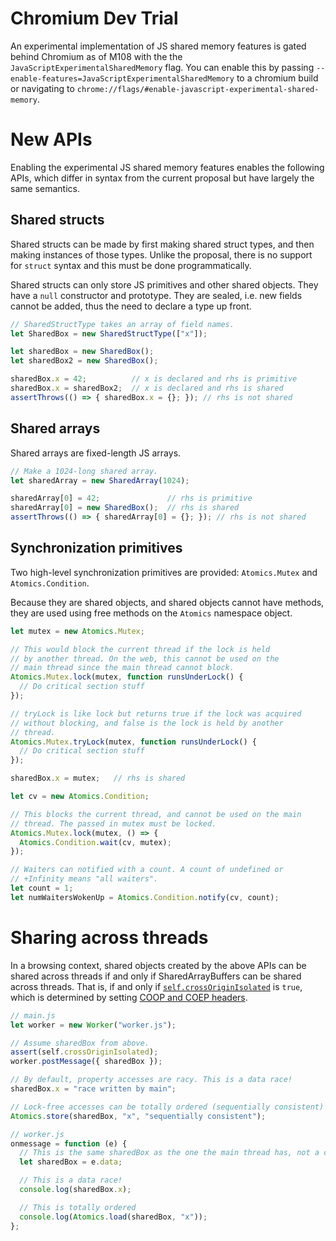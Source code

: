 # Chromium Dev Trial

An experimental implementation of JS shared memory features is gated behind Chromium as of M108 with the the `JavaScriptExperimentalSharedMemory` flag. You can enable this by passing `--enable-features=JavaScriptExperimentalSharedMemory` to a chromium build or navigating to `chrome://flags/#enable-javascript-experimental-shared-memory`.

# New APIs

Enabling the experimental JS shared memory features enables the following APIs, which differ in syntax from the current proposal but have largely the same semantics.

## Shared structs

Shared structs can be made by first making shared struct types, and then making instances of those types. Unlike the proposal, there is no support for `struct` syntax and this must be done programmatically.

Shared structs can only store JS primitives and other shared objects. They have a `null` constructor and prototype. They are sealed, i.e. new fields cannot be added, thus the need to declare a type up front.

```javascript
// SharedStructType takes an array of field names.
let SharedBox = new SharedStructType(["x"]);

let sharedBox = new SharedBox();
let sharedBox2 = new SharedBox();

sharedBox.x = 42;          // x is declared and rhs is primitive
sharedBox.x = sharedBox2;  // x is declared and rhs is shared
assertThrows(() => { sharedBox.x = {}; }); // rhs is not shared
```

## Shared arrays

Shared arrays are fixed-length JS arrays.

```javascript
// Make a 1024-long shared array.
let sharedArray = new SharedArray(1024);

sharedArray[0] = 42;               // rhs is primitive
sharedArray[0] = new SharedBox();  // rhs is shared
assertThrows(() => { sharedArray[0] = {}; }); // rhs is not shared
```

## Synchronization primitives

Two high-level synchronization primitives are provided: `Atomics.Mutex` and `Atomics.Condition`.

Because they are shared objects, and shared objects cannot have methods, they are used using free methods on the `Atomics` namespace object.

```javascript
let mutex = new Atomics.Mutex;

// This would block the current thread if the lock is held
// by another thread. On the web, this cannot be used on the
// main thread since the main thread cannot block.
Atomics.Mutex.lock(mutex, function runsUnderLock() {
  // Do critical section stuff
});

// tryLock is like lock but returns true if the lock was acquired
// without blocking, and false is the lock is held by another
// thread.
Atomics.Mutex.tryLock(mutex, function runsUnderLock() {
  // Do critical section stuff
});

sharedBox.x = mutex;   // rhs is shared
```

```javascript
let cv = new Atomics.Condition;

// This blocks the current thread, and cannot be used on the main
// thread. The passed in mutex must be locked.
Atomics.Mutex.lock(mutex, () => {
  Atomics.Condition.wait(cv, mutex);
});

// Waiters can notified with a count. A count of undefined or
// +Infinity means "all waiters".
let count = 1;
let numWaitersWokenUp = Atomics.Condition.notify(cv, count);
```

# Sharing across threads

In a browsing context, shared objects created by the above APIs can be shared across threads if and only if SharedArrayBuffers can be shared across threads. That is, if and only if [`self.crossOriginIsolated`](https://developer.mozilla.org/en-US/docs/Web/API/crossOriginIsolated) is `true`, which is determined by setting [COOP and COEP headers](https://web.dev/coop-coep/).

```javascript
// main.js
let worker = new Worker("worker.js");

// Assume sharedBox from above.
assert(self.crossOriginIsolated);
worker.postMessage({ sharedBox });

// By default, property accesses are racy. This is a data race!
sharedBox.x = "race written by main";

// Lock-free accesses can be totally ordered (sequentially consistent)
Atomics.store(sharedBox, "x", "sequentially consistent");
```

```javascript
// worker.js
onmessage = function (e) {
  // This is the same sharedBox as the one the main thread has, not a copy
  let sharedBox = e.data;

  // This is a data race!
  console.log(sharedBox.x);

  // This is totally ordered
  console.log(Atomics.load(sharedBox, "x"));
};
```
